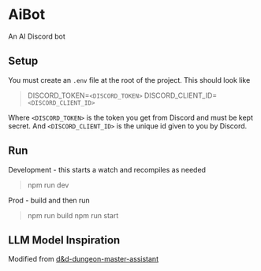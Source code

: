 # AiBot

An AI Discord bot

## Setup

You must create an `.env` file at the root of the project. This should look like
> DISCORD_TOKEN=`<DISCORD_TOKEN>`
DISCORD_CLIENT_ID=`<DISCORD_CLIENT_ID>`

Where `<DISCORD_TOKEN>` is the token you get from Discord and must be kept secret. And `<DISCORD_CLIENT_ID>` is the unique id given to you by Discord.

## Run

Development - this starts a watch and recompiles as needed
> npm run dev

Prod - build and then run
>npm run build
npm run start

## LLM Model Inspiration

Modified from [d&d-dungeon-master-assistant](https://ollamahub.com/m/bagellama/d&d-dungeon-master-assistant:latest)
